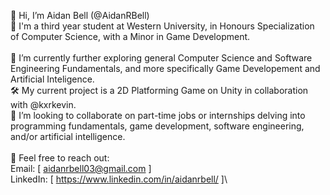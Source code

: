 👋 Hi, I’m Aidan Bell (@AidanRBell)\
📕 I'm a third year student at Western University, in Honours Specialization of Computer Science, with a Minor in Game Development.\
\
📝 I’m currently further exploring general Computer Science and Software Engineering Fundamentals, and more specifically Game Developement and Artificial Inteligence.\
🛠 My current project is a 2D Platforming Game on Unity in collaboration with @kxrkevin.\
👥 I’m looking to collaborate on part-time jobs or internships delving into programming fundamentals, game development, software engineering, and/or artificial intelligence.\
\
💬 Feel free to reach out:\
    Email: [ aidanrbell03@gmail.com ]\
    LinkedIn: [ https://www.linkedin.com/in/aidanrbell/ ]\

<!---
AidanRBell/AidanRBell is a ✨ special ✨ repository because its `README.md` (this file) appears on your GitHub profile.
You can click the Preview link to take a look at your changes.
--->

